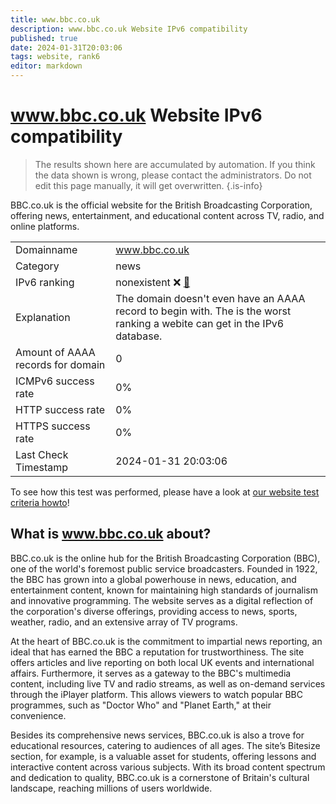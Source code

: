 ```yaml
---
title: www.bbc.co.uk
description: www.bbc.co.uk Website IPv6 compatibility
published: true
date: 2024-01-31T20:03:06
tags: website, rank6
editor: markdown
---
```


# www.bbc.co.uk Website IPv6 compatibility

> The results shown here are accumulated by automation. If you think the data shown is wrong, please contact the administrators. 
> Do not edit this page manually, it will get overwritten.
{.is-info}

BBC.co.uk is the official website for the British Broadcasting Corporation, offering news, entertainment, and educational content across TV, radio, and online platforms.


|   |   |
| - | - |
| Domainname | www.bbc.co.uk
| Category | news |
| IPv6 ranking | nonexistent :x: [🔗](/howto/ranking) |
| Explanation | The domain doesn't even have an AAAA record to begin with. The is the worst ranking a webite can get in the IPv6 database. |
| Amount of AAAA records for domain | 0 |
| ICMPv6 success rate | 0%|
| HTTP success rate | 0% |
| HTTPS success rate | 0% |
| Last Check Timestamp | 2024-01-31 20:03:06 |

To see how this test was performed, please have a look at [our website test criteria howto](/howto/testcriteria/website)!


## What is www.bbc.co.uk about?
BBC.co.uk is the online hub for the British Broadcasting Corporation (BBC), one of the world's foremost public service broadcasters. Founded in 1922, the BBC has grown into a global powerhouse in news, education, and entertainment content, known for maintaining high standards of journalism and innovative programming. The website serves as a digital reflection of the corporation's diverse offerings, providing access to news, sports, weather, radio, and an extensive array of TV programs.

At the heart of BBC.co.uk is the commitment to impartial news reporting, an ideal that has earned the BBC a reputation for trustworthiness. The site offers articles and live reporting on both local UK events and international affairs. Furthermore, it serves as a gateway to the BBC's multimedia content, including live TV and radio streams, as well as on-demand services through the iPlayer platform. This allows viewers to watch popular BBC programmes, such as "Doctor Who" and "Planet Earth," at their convenience.

Besides its comprehensive news services, BBC.co.uk is also a trove for educational resources, catering to audiences of all ages. The site’s Bitesize section, for example, is a valuable asset for students, offering lessons and interactive content across various subjects. With its broad content spectrum and dedication to quality, BBC.co.uk is a cornerstone of Britain's cultural landscape, reaching millions of users worldwide.


